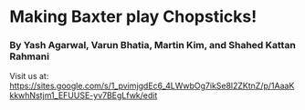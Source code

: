 # Making Baxter play Chopsticks!
### By Yash Agarwal, Varun Bhatia, Martin Kim, and Shahed Kattan Rahmani
Visit us at: https://sites.google.com/s/1_pvimjgdEc6_4LWwbOg7ikSe8l2ZKtnZ/p/1AaaKkkwhNstjm1_EFUUSE-yv7BEgLfwk/edit
